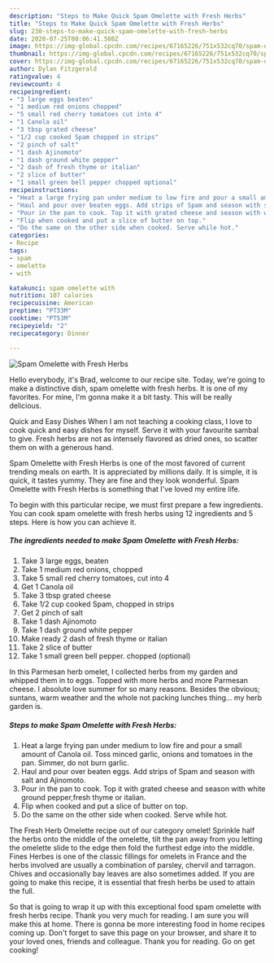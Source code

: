 ```yaml
---
description: "Steps to Make Quick Spam Omelette with Fresh Herbs"
title: "Steps to Make Quick Spam Omelette with Fresh Herbs"
slug: 230-steps-to-make-quick-spam-omelette-with-fresh-herbs
date: 2020-07-25T00:06:41.508Z
image: https://img-global.cpcdn.com/recipes/67165226/751x532cq70/spam-omelette-with-fresh-herbs-recipe-main-photo.jpg
thumbnail: https://img-global.cpcdn.com/recipes/67165226/751x532cq70/spam-omelette-with-fresh-herbs-recipe-main-photo.jpg
cover: https://img-global.cpcdn.com/recipes/67165226/751x532cq70/spam-omelette-with-fresh-herbs-recipe-main-photo.jpg
author: Dylan Fitzgerald
ratingvalue: 4
reviewcount: 4
recipeingredient:
- "3 large eggs beaten"
- "1 medium red onions chopped"
- "5 small red cherry tomatoes cut into 4"
- "1 Canola oil"
- "3 tbsp grated cheese"
- "1/2 cup cooked Spam chopped in strips"
- "2 pinch of salt"
- "1 dash Ajinomoto"
- "1 dash ground white pepper"
- "2 dash of fresh thyme or italian"
- "2 slice of butter"
- "1 small green bell pepper chopped optional"
recipeinstructions:
- "Heat a large frying pan under medium to low fire and pour a small amount of Canola oil. Toss minced garlic, onions and tomatoes in the pan. Simmer, do not burn garlic."
- "Haul and pour over beaten eggs. Add strips of Spam and season with salt and Ajinomoto."
- "Pour in the pan to cook. Top it with grated cheese and season with white ground pepper,fresh thyme or italian."
- "Flip when cooked and put a slice of butter on top."
- "Do the same on the other side when cooked. Serve while hot."
categories:
- Recipe
tags:
- spam
- omelette
- with

katakunci: spam omelette with 
nutrition: 107 calories
recipecuisine: American
preptime: "PT33M"
cooktime: "PT53M"
recipeyield: "2"
recipecategory: Dinner

---
```



![Spam Omelette with Fresh Herbs](https://img-global.cpcdn.com/recipes/67165226/751x532cq70/spam-omelette-with-fresh-herbs-recipe-main-photo.jpg)

Hello everybody, it's Brad, welcome to our recipe site. Today, we're going to make a distinctive dish, spam omelette with fresh herbs. It is one of my favorites. For mine, I'm gonna make it a bit tasty. This will be really delicious.

Quick and Easy Dishes When I am not teaching a cooking class, I love to cook quick and easy dishes for myself. Serve it with your favourite sambal to give. Fresh herbs are not as intensely flavored as dried ones, so scatter them on with a generous hand.

Spam Omelette with Fresh Herbs is one of the most favored of current trending meals on earth. It is appreciated by millions daily. It is simple, it is quick, it tastes yummy. They are fine and they look wonderful. Spam Omelette with Fresh Herbs is something that I've loved my entire life.


To begin with this particular recipe, we must first prepare a few ingredients. You can cook spam omelette with fresh herbs using 12 ingredients and 5 steps. Here is how you can achieve it.

<!--inarticleads1-->

##### The ingredients needed to make Spam Omelette with Fresh Herbs:

1. Take 3 large eggs, beaten
1. Take 1 medium red onions, chopped
1. Take 5 small red cherry tomatoes, cut into 4
1. Get 1 Canola oil
1. Take 3 tbsp grated cheese
1. Take 1/2 cup cooked Spam, chopped in strips
1. Get 2 pinch of salt
1. Take 1 dash Ajinomoto
1. Take 1 dash ground white pepper
1. Make ready 2 dash of fresh thyme or italian
1. Take 2 slice of butter
1. Take 1 small green bell pepper. chopped (optional)


In this Parmesan herb omelet, I collected herbs from my garden and whipped them in to eggs. Topped with more herbs and more Parmesan cheese. I absolute love summer for so many reasons. Besides the obvious; suntans, warm weather and the whole not packing lunches thing… my herb garden is. 

<!--inarticleads2-->

##### Steps to make Spam Omelette with Fresh Herbs:

1. Heat a large frying pan under medium to low fire and pour a small amount of Canola oil. Toss minced garlic, onions and tomatoes in the pan. Simmer, do not burn garlic.
1. Haul and pour over beaten eggs. Add strips of Spam and season with salt and Ajinomoto.
1. Pour in the pan to cook. Top it with grated cheese and season with white ground pepper,fresh thyme or italian.
1. Flip when cooked and put a slice of butter on top.
1. Do the same on the other side when cooked. Serve while hot.


The Fresh Herb Omelette recipe out of our category omelet! Sprinkle half the herbs onto the middle of the omelette, tilt the pan away from you letting the omelette slide to the edge then fold the furthest edge into the middle. Fines Herbes is one of the classic fillings for omelets in France and the herbs involved are usually a combination of parsley, chervil and tarragon. Chives and occasionally bay leaves are also sometimes added. If you are going to make this recipe, it is essential that fresh herbs be used to attain the full. 

So that is going to wrap it up with this exceptional food spam omelette with fresh herbs recipe. Thank you very much for reading. I am sure you will make this at home. There is gonna be more interesting food in home recipes coming up. Don't forget to save this page on your browser, and share it to your loved ones, friends and colleague. Thank you for reading. Go on get cooking!

